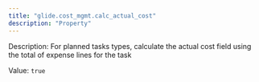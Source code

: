 ```yaml
---
title: "glide.cost_mgmt.calc_actual_cost"
description: "Property"
---
```


Description: For planned tasks types, calculate the actual cost field using the total of expense lines for the task

Value: `true`
